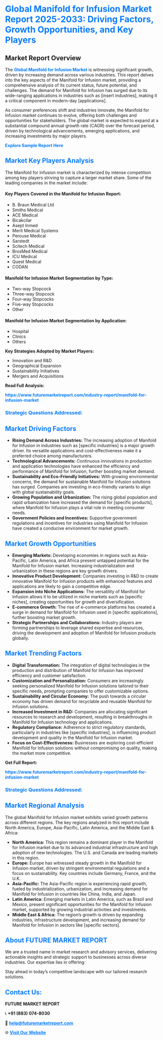 <h1 style="color: #007BFF;">Global Manifold for Infusion Market Report 2025-2033: Driving Factors, Growth Opportunities, and Key Players</h1>

<section id="overview">
<h2>Market Report Overview</h2>
<p>The <a href="https://www.futuremarketreport.com/industry-report/manifold-for-infusion-market" style="color: #007BFF; text-decoration: none;"><strong>Global Manifold for Infusion Market</strong></a> is witnessing significant growth, driven by increasing demand across various industries. This report delves into the key aspects of the Manifold for Infusion market, providing a comprehensive analysis of its current status, future potential, and challenges. The demand for Manifold for Infusion has surged due to its wide-ranging applications in industries such as [insert industries], making it a critical component in modern-day [applications].</p>
<p>As consumer preferences shift and industries innovate, the Manifold for Infusion market continues to evolve, offering both challenges and opportunities for stakeholders. The global market is expected to expand at a substantial compound annual growth rate (CAGR) over the forecast period, driven by technological advancements, emerging applications, and increasing investments by major players.</p>
</section>

<section id="overview">
<p><a href="https://www.futuremarketreport.com/request-sample/reportId=90559" style="color: #007BFF; text-decoration: none;"><strong>Explore Sample Report Here</strong></a></p>
</section>

<section id="key-players">
<h2 style="color: #007BFF;">Market Key Players Analysis</h2>
<p>The Manifold for Infusion market is characterized by intense competition among key players striving to capture a larger market share. Some of the leading companies in the market include:</p>
<h4>Key Players Covered in the Manifold for Infusion Report:</h4>
<ul><li>B. Braun Medical Ltd</li><li>Smiths Medical</li><li>ACE Medical</li><li>Bicakcilar</li><li>Asept Inmed</li><li>Merit Medical Systems</li><li>Perouse Medical</li><li>Sarstedt</li><li>Scitech Medical</li><li>BrosMed Medical</li><li>ICU Medical</li><li>Quest Medical</li><li>CODAN</li></ul>
<h4>Manifold for Infusion Market Segmentation by Type:</h4>
<ul><li>Two-way Stopcock</li><li>Three-way Stopcock</li><li>Four-way Stopcocks</li><li>Five-way Stopcocks</li><li>Other</li></ul>

<h4>Manifold for Infusion Market Segmentation by Application:</h4>
<ul><li>Hospital</li><li>Clinics</li><li>Others</li></ul>
<p><strong>Key Strategies Adopted by Market Players:</strong></p>
<ul>
<li>Innovation and R&D</li>
<li>Geographical Expansion</li>
<li>Sustainability Initiatives</li>
<li>Mergers and Acquisitions</li>
</ul>
</section>

<section>
<p><strong>Read Full Analysis: </strong></p><a href="https://www.futuremarketreport.com/industry-report/manifold-for-infusion-market" style="color: #007BFF; text-decoration: none;"><strong>https://www.futuremarketreport.com/industry-report/manifold-for-infusion-market</strong></a>
<h3 style="color: #007BFF;">Strategic Questions Addressed:</h3>
</section>

<section id="driving-factors">
<h2 style="color: #007BFF;">Market Driving Factors</h2>
<ul>
<li><strong>Rising Demand Across Industries:</strong> The increasing adoption of Manifold for Infusion in industries such as [specific industries] is a major growth driver. Its versatile applications and cost-effectiveness make it a preferred choice among manufacturers.</li>
<li><strong>Technological Advancements:</strong> Continuous innovations in production and application technologies have enhanced the efficiency and performance of Manifold for Infusion, further boosting market demand.</li>
<li><strong>Sustainability and Eco-Friendly Initiatives:</strong> With growing environmental concerns, the demand for sustainable Manifold for Infusion solutions has surged. Companies are investing in eco-friendly variants to align with global sustainability goals.</li>
<li><strong>Growing Population and Urbanization:</strong> The rising global population and rapid urbanization have increased the demand for [specific products], where Manifold for Infusion plays a vital role in meeting consumer needs.</li>
<li><strong>Government Policies and Incentives:</strong> Supportive government regulations and incentives for industries using Manifold for Infusion have created a conducive environment for market growth.</li>
</ul>
</section>

<section id="growth-opportunities">
<h2 style="color: #007BFF;">Market Growth Opportunities</h2>
<ul>
<li><strong>Emerging Markets:</strong> Developing economies in regions such as Asia-Pacific, Latin America, and Africa present untapped potential for the Manifold for Infusion market. Increasing industrialization and urbanization in these regions are key growth drivers.</li>
<li><strong>Innovative Product Development:</strong> Companies investing in R&D to create innovative Manifold for Infusion products with enhanced features and applications are likely to gain a competitive edge.</li>
<li><strong>Expansion into Niche Applications:</strong> The versatility of Manifold for Infusion allows it to be utilized in niche markets such as [specific niches], creating opportunities for growth and diversification.</li>
<li><strong>E-commerce Growth:</strong> The rise of e-commerce platforms has created a surge in demand for Manifold for Infusion used in [specific applications], further boosting market growth.</li>
<li><strong>Strategic Partnerships and Collaborations:</strong> Industry players are forming partnerships to leverage shared expertise and resources, driving the development and adoption of Manifold for Infusion products globally.</li>
</ul>
</section>

<section id="trending-factors">
<h2 style="color: #007BFF;">Market Trending Factors</h2>
<ul>
<li><strong>Digital Transformation:</strong> The integration of digital technologies in the production and distribution of Manifold for Infusion has improved efficiency and customer satisfaction.</li>
<li><strong>Customization and Personalization:</strong> Consumers are increasingly seeking personalized Manifold for Infusion solutions tailored to their specific needs, prompting companies to offer customizable options.</li>
<li><strong>Sustainability and Circular Economy:</strong> The push towards a circular economy has driven demand for recyclable and reusable Manifold for Infusion solutions.</li>
<li><strong>Increased Investment in R&D:</strong> Companies are allocating significant resources to research and development, resulting in breakthroughs in Manifold for Infusion technology and applications.</li>
<li><strong>Regulatory Compliance:</strong> Adherence to strict regulatory standards, particularly in industries like [specific industries], is influencing product development and quality in the Manifold for Infusion market.</li>
<li><strong>Focus on Cost-Effectiveness:</strong> Businesses are exploring cost-efficient Manifold for Infusion solutions without compromising on quality, making the market more competitive.</li>
</ul>
</section>

<section>
<p><strong>Get Full Report: </strong></p><a href="https://www.futuremarketreport.com/industry-report/manifold-for-infusion-market" style="color: #007BFF; text-decoration: none;"><strong>https://www.futuremarketreport.com/industry-report/manifold-for-infusion-market</strong></a>
<h3 style="color: #007BFF;">Strategic Questions Addressed:</h3>
</section>


<section id="regional-analysis">
<h2 style="color: #007BFF;">Market Regional Analysis</h2>
<p>The global Manifold for Infusion market exhibits varied growth patterns across different regions. The key regions analyzed in this report include North America, Europe, Asia-Pacific, Latin America, and the Middle East & Africa:</p>
<ul>
<li><strong>North America:</strong> This region remains a dominant player in the Manifold for Infusion market due to its advanced industrial infrastructure and high adoption of new technologies. The U.S. and Canada are leading markets in this region.</li>
<li><strong>Europe:</strong> Europe has witnessed steady growth in the Manifold for Infusion market, driven by stringent environmental regulations and a focus on sustainability. Key countries include Germany, France, and the U.K.</li>
<li><strong>Asia-Pacific:</strong> The Asia-Pacific region is experiencing rapid growth, fueled by industrialization, urbanization, and increasing demand for Manifold for Infusion in countries like China, India, and Japan.</li>
<li><strong>Latin America:</strong> Emerging markets in Latin America, such as Brazil and Mexico, present significant opportunities for the Manifold for Infusion market, supported by growing industrial activities and investments.</li>
<li><strong>Middle East & Africa:</strong> The region’s growth is driven by expanding industries, infrastructure development, and increasing demand for Manifold for Infusion in sectors like [specific sectors].</li>
</ul>
</section>

<footer>
<h2 style="color: #007BFF;">About FUTURE MARKET REPORT</h2>
<p>We are a trusted name in market research and advisory services, delivering actionable insights and strategic support to businesses across diverse industries. Our expertise lies in offering:</p>

<p>Stay ahead in today’s competitive landscape with our tailored research solutions.</p>

<h2 style="color: #007BFF;">Contact Us:</h2>
<p><strong>FUTURE MARKET REPORT</strong></p>
<p>📞 <strong>+91 (883) 074-8030</strong></p>
<p>📧 <strong><a href="mailto:help@futuremarketreport.com" style="color: #007BFF;">help@futuremarketreport.com</a></strong></p>
<p>🌐 <strong><a href="https://www.futuremarketreport.com/" style="color: #007BFF;">Visit Our Website</a></strong></p>
</footer>